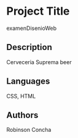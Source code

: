 
# Project Title
examenDisenioWeb

## Description
Cerveceria Suprema beer

## Languages
CSS, HTML

## Authors
Robinson Concha

